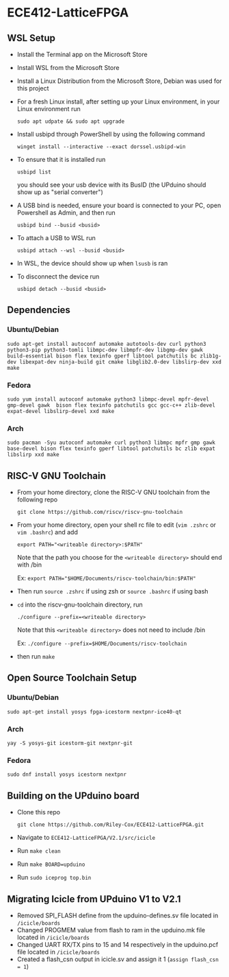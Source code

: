 # ECE412-LatticeFPGA
## WSL Setup
- Install the Terminal app on the Microsoft Store
- Install WSL from the Microsoft Store
- Install a Linux Distribution from the Microsoft Store, Debian was used for this project
- For a fresh Linux install, after setting up your Linux environment, in your Linux environment run
  ```
  sudo apt udpate && sudo apt upgrade
  ```
- Install usbipd through PowerShell by using the following command
  
  ```
  winget install --interactive --exact dorssel.usbipd-win
  ```
- To ensure that it is installed run
  ```
  usbipd list
  ```
  you should see your usb device with its BusID (the UPduino should show up as "serial converter")
- A USB bind is needed, ensure your board is connected to your PC, open Powershell as Admin, and then run
  ```
  usbipd bind --busid <busid>
  ```
- To attach a USB to WSL run
  ```
  usbipd attach --wsl --busid <busid>
  ```
- In WSL, the device should show up when `lsusb` is ran
- To disconnect the device run
  ```
  usbipd detach --busid <busid>
  ```

## Dependencies
### Ubuntu/Debian
```
sudo apt-get install autoconf automake autotools-dev curl python3 python3-pip python3-tomli libmpc-dev libmpfr-dev libgmp-dev gawk build-essential bison flex texinfo gperf libtool patchutils bc zlib1g-dev libexpat-dev ninja-build git cmake libglib2.0-dev libslirp-dev xxd make
```
### Fedora
```
sudo yum install autoconf automake python3 libmpc-devel mpfr-devel gmp-devel gawk  bison flex texinfo patchutils gcc gcc-c++ zlib-devel expat-devel libslirp-devel xxd make
```
### Arch
```
sudo pacman -Syu autoconf automake curl python3 libmpc mpfr gmp gawk base-devel bison flex texinfo gperf libtool patchutils bc zlib expat libslirp xxd make
```
## RISC-V GNU Toolchain
- From your home directory, clone the RISC-V GNU toolchain from the following repo 

  ```
  git clone https://github.com/riscv/riscv-gnu-toolchain
  ```

- From your home directory, open your shell rc file to edit (`vim .zshrc` or `vim .bashrc`) and add
  ```
  export PATH="<writeable directory>:$PATH"
  ```
  Note that the path you choose for the `<writeable directory>` should end with /bin
  
  Ex: `export PATH="$HOME/Documents/riscv-toolchain/bin:$PATH"`
- Then run `source .zshrc` if using zsh or `source .bashrc` if using bash
  
- `cd` into the riscv-gnu-toolchain directory, run
  ```
  ./configure --prefix=<writeable directory>
  ```
  Note that this `<writeable directory>` does not need to include /bin
  
  Ex: `./configure --prefix=$HOME/Documents/riscv-toolchain`
- then run `make`
  
  
## Open Source Toolchain Setup
### Ubuntu/Debian
```
sudo apt-get install yosys fpga-icestorm nextpnr-ice40-qt
```
### Arch
```
yay -S yosys-git icestorm-git nextpnr-git
```
### Fedora
```
sudo dnf install yosys icestorm nextpnr
```


## Building on the UPduino board
- Clone this repo
  ```
  git clone https://github.com/Riley-Cox/ECE412-LatticeFPGA.git
  ```
  
- Navigate to `ECE412-LatticeFPGA/V2.1/src/icicle` 
- Run `make clean`
- Run `make BOARD=upduino`
- Run `sudo iceprog top.bin`


## Migrating Icicle from UPduino V1 to V2.1
- Removed SPI_FLASH define from the upduino-defines.sv file located in `/icicle/boards`
- Changed PROGMEM value from flash to ram in the upduino.mk file located in `/icicle/boards`
- Changed UART RX/TX pins to 15 and 14 respectively in the upduino.pcf file located in `/icicle/boards`
- Created a flash_csn output in icicle.sv and assign it 1 (`assign flash_csn = 1`)

